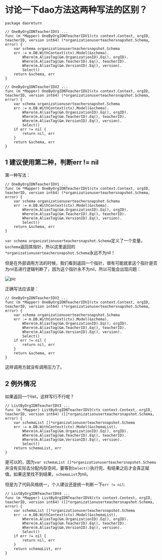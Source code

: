 # 讨论一下dao方法这两种写法的区别？

```golang
package daoreturn

// OneByOrgIDNTeacherIDV1 ...
func (m *Mapper) OneByOrgIDNTeacherIDV1(ctx context.Context, orgID, teacherID, version int64) (*organizationuserteachersnapshot.Schema, error) {
	var schema organizationuserteachersnapshot.Schema
	err := m.DB.WithContext(ctx).Model(&schema).
		Where(m.AliasTag(&m.OrganizationID).Eq(), orgID).
		Where(m.AliasTag(&m.TeacherID).Eq(), teacherID).
		Where(m.AliasTag(&m.VersionID).Eq(), version).
		Select()
	return &schema, err
}

// OneByOrgIDNTeacherIDV2 ...
func (m *Mapper) OneByOrgIDNTeacherIDV2(ctx context.Context, orgID, teacherID, version int64) (*organizationuserteachersnapshot.Schema, error) {
	var schema organizationuserteachersnapshot.Schema
	err := m.DB.WithContext(ctx).Model(&schema).
		Where(m.AliasTag(&m.OrganizationID).Eq(), orgID).
		Where(m.AliasTag(&m.TeacherID).Eq(), teacherID).
		Where(m.AliasTag(&m.VersionID).Eq(), version).
		Select()
	if err != nil {
		return nil, err
	}
	return &schema, err
}
```

## 1 建议使用第二种，判断err != nil

第一种写法：

```golang
// OneByOrgIDNTeacherIDV1 ...
func (m *Mapper) OneByOrgIDNTeacherIDV1(ctx context.Context, orgID, teacherID, version int64) (*organizationuserteachersnapshot.Schema, error) {
	var schema organizationuserteachersnapshot.Schema
	err := m.DB.WithContext(ctx).Model(&schema).
		Where(m.AliasTag(&m.OrganizationID).Eq(), orgID).
		Where(m.AliasTag(&m.TeacherID).Eq(), teacherID).
		Where(m.AliasTag(&m.VersionID).Eq(), version).
		Select()
	return &schema, err
}
```

`var schema organizationuserteachersnapshot.Schema`定义了一个变量，`&schema`返回其指针，所以这里返回的`*organizationuserteachersnapshot.Schema`永远不为nil！

但是在外部调用方法的时候，我们看到返回一个指针，很有可能就拿这个指针是否为nil去进行逻辑判断了，因为这个指针永不为nil，所以可能会出现问题：

![pic](https://brt-1303999354.cos.ap-shanghai.myqcloud.com/%E5%BE%AE%E4%BF%A1%E5%9B%BE%E7%89%87_20210308112125.png)

正确写法应该是：

```golang
// OneByOrgIDNTeacherIDV2 ...
func (m *Mapper) OneByOrgIDNTeacherIDV2(ctx context.Context, orgID, teacherID, version int64) (*organizationuserteachersnapshot.Schema, error) {
	var schema organizationuserteachersnapshot.Schema
	err := m.DB.WithContext(ctx).Model(&schema).
		Where(m.AliasTag(&m.OrganizationID).Eq(), orgID).
		Where(m.AliasTag(&m.TeacherID).Eq(), teacherID).
		Where(m.AliasTag(&m.VersionID).Eq(), version).
		Select()
	if err != nil {
		return nil, err
	}
	return &schema, err
}
```

这样调用方就没有调用压力了。

## 2 例外情况

如果返回一个list，这样写行不行呢？

```golang
// ListByOrgIDNTeacherIDV3 ...
func (m *Mapper) ListByOrgIDNTeacherIDV3(ctx context.Context, orgID, teacherID, version int64) ([]*organizationuserteachersnapshot.Schema, error) {
	var schemaList []*organizationuserteachersnapshot.Schema
	err := m.DB.WithContext(ctx).Model(&schemaList).
		Where(m.AliasTag(&m.OrganizationID).Eq(), orgID).
		Where(m.AliasTag(&m.TeacherID).Eq(), teacherID).
		Where(m.AliasTag(&m.VersionID).Eq(), version).
		Select()
	return schemaList, err
}
```

是可以的，因为`var schemaList []*organizationuserteachersnapshot.Schema`并没有实际去分配内存空间，要等到`Select()`执行完、有结果之后才会真正赋值。如果这里找不到结果，`schemaList`为nil。

但是为了代码风格统一，个人建议还是统一判断一下`err != nil`:

```golang
// ListByOrgIDNTeacherIDV4 ...
func (m *Mapper) ListByOrgIDNTeacherIDV4(ctx context.Context, orgID, teacherID, version int64) ([]*organizationuserteachersnapshot.Schema, error) {
	var schemaList []*organizationuserteachersnapshot.Schema
	err := m.DB.WithContext(ctx).Model(&schemaList).
		Where(m.AliasTag(&m.OrganizationID).Eq(), orgID).
		Where(m.AliasTag(&m.TeacherID).Eq(), teacherID).
		Where(m.AliasTag(&m.VersionID).Eq(), version).
		Select()
	if err != nil {
		return nil, err
	}
	return schemaList, err
}
```

